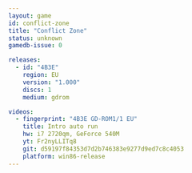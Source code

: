 ```yaml
---
layout: game
id: conflict-zone
title: "Conflict Zone"
status: unknown
gamedb-issue: 0

releases:
  - id: "4B3E"
    region: EU
    version: "1.000"
    discs: 1
    medium: gdrom

videos:
  - fingerprint: "4B3E GD-ROM1/1 EU"
    title: Intro auto run
    hw: i7 2720qm, GeForce 540M
    yt: Fr2nyLLITq8
    git: d59197f84353d7d2b746383e9277d9ed7c8c4053
    platform: win86-release
---
```

